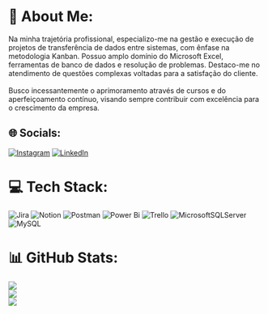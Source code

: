 # 💫 About Me:
Na minha trajetória profissional, especializo-me na gestão e execução de projetos de transferência de dados entre sistemas, com ênfase na metodologia Kanban. Possuo amplo domínio do Microsoft Excel, ferramentas de banco de dados e resolução de problemas. Destaco-me no atendimento de questões complexas voltadas para a satisfação do cliente.<br><br>Busco incessantemente o aprimoramento através de cursos e do aperfeiçoamento contínuo, visando sempre contribuir com excelência para o crescimento da empresa.


## 🌐 Socials:
[![Instagram](https://img.shields.io/badge/Instagram-%23E4405F.svg?logo=Instagram&logoColor=white)](https://instagram.com/https://www.instagram.com/joaovsntz/) [![LinkedIn](https://img.shields.io/badge/LinkedIn-%230077B5.svg?logo=linkedin&logoColor=white)](https://linkedin.com/in/https://www.linkedin.com/in/joaosantos-dados/) 

# 💻 Tech Stack:
![Jira](https://img.shields.io/badge/jira-%230A0FFF.svg?style=for-the-badge&logo=jira&logoColor=white) ![Notion](https://img.shields.io/badge/Notion-%23000000.svg?style=for-the-badge&logo=notion&logoColor=white) ![Postman](https://img.shields.io/badge/Postman-FF6C37?style=for-the-badge&logo=postman&logoColor=white) ![Power Bi](https://img.shields.io/badge/power_bi-F2C811?style=for-the-badge&logo=powerbi&logoColor=black) ![Trello](https://img.shields.io/badge/Trello-%23026AA7.svg?style=for-the-badge&logo=Trello&logoColor=white) ![MicrosoftSQLServer](https://img.shields.io/badge/Microsoft%20SQL%20Server-CC2927?style=for-the-badge&logo=microsoft%20sql%20server&logoColor=white) ![MySQL](https://img.shields.io/badge/mysql-4479A1.svg?style=for-the-badge&logo=mysql&logoColor=white)
# 📊 GitHub Stats:
![](https://github-readme-stats.vercel.app/api?username=j0aosantos&theme=vue&hide_border=false&include_all_commits=false&count_private=false)<br/>
![](https://github-readme-streak-stats.herokuapp.com/?user=j0aosantos&theme=vue&hide_border=false)<br/>
![](https://github-readme-stats.vercel.app/api/top-langs/?username=j0aosantos&theme=vue&hide_border=false&include_all_commits=false&count_private=false&layout=compact)

<!-- Proudly created with GPRM ( https://gprm.itsvg.in ) -->